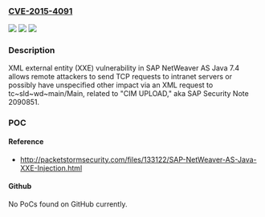 ### [CVE-2015-4091](https://cve.mitre.org/cgi-bin/cvename.cgi?name=CVE-2015-4091)
![](https://img.shields.io/static/v1?label=Product&message=n%2Fa&color=blue)
![](https://img.shields.io/static/v1?label=Version&message=n%2Fa&color=blue)
![](https://img.shields.io/static/v1?label=Vulnerability&message=n%2Fa&color=brighgreen)

### Description

XML external entity (XXE) vulnerability in SAP NetWeaver AS Java 7.4 allows remote attackers to send TCP requests to intranet servers or possibly have unspecified other impact via an XML request to tc~sld~wd~main/Main, related to "CIM UPLOAD," aka SAP Security Note 2090851.

### POC

#### Reference
- http://packetstormsecurity.com/files/133122/SAP-NetWeaver-AS-Java-XXE-Injection.html

#### Github
No PoCs found on GitHub currently.


